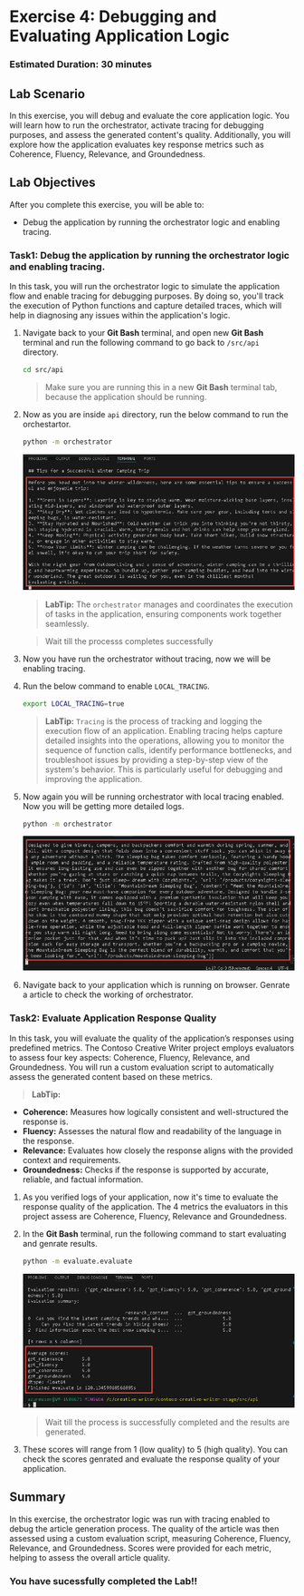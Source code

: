 # Exercise 4: Debugging and Evaluating Application Logic

### Estimated Duration: 30 minutes

## Lab Scenario

In this exercise, you will debug and evaluate the core application logic. You will learn how to run the orchestrator, activate tracing for debugging purposes, and assess the generated content's quality. Additionally, you will explore how the application evaluates key response metrics such as Coherence, Fluency, Relevance, and Groundedness.

## Lab Objectives

After you complete this exercise, you will be able to:

 - Debug the application by running the orchestrator logic and enabling tracing.

### Task1: Debug the application by running the orchestrator logic and enabling tracing.

In this task, you will run the orchestrator logic to simulate the application flow and enable tracing for debugging purposes. By doing so, you'll track the execution of Python functions and capture detailed traces, which will help in diagnosing any issues within the application's logic.

1. Navigate back to your **Git Bash** terminal, and open new **Git Bash** terminal and run the following command to go back to `/src/api` directory.

   ```bash
   cd src/api
   ```

   >Make sure you are running this in a new **Git Bash** terminal tab, because the application should be running.

1. Now as you are inside `api` directory, run the below command to run the orchestartor.

   ```bash
   python -m orchestrator
   ```

   ![](../media/ex3img2.png)

   >**LabTip:** The `orchestrator` manages and coordinates the execution of tasks in the application, ensuring components work together seamlessly.

   >Wait till the processs completes successfully

1. Now you have run the orchestrator without tracing, now we will be enabling tracing.

1. Run the below command to enable `LOCAL_TRACING`.

   ```bash
   export LOCAL_TRACING=true
   ```
   >**LabTip:** `Tracing` is the process of tracking and logging the execution flow of an application. Enabling tracing helps capture detailed insights into the operations, allowing you to monitor the sequence of function calls, identify performance bottlenecks, and troubleshoot issues by providing a step-by-step view of the system's behavior. This is particularly useful for debugging and improving the application.

1. Now again you will be running orchestrator with local tracing enabled. Now you will be getting more detailed logs.

   ```bash
   python -m orchestrator
   ```

   ![](../media/ex3img3.png)

1. Navigate back to your application which is running on browser. Genrate a article to check the working of orchestrator.

### Task2: Evaluate Application Response Quality

In this task, you will evaluate the quality of the application’s responses using predefined metrics. The Contoso Creative Writer project employs evaluators to assess four key aspects: Coherence, Fluency, Relevance, and Groundedness. You will run a custom evaluation script to automatically assess the generated content based on these metrics.

>**LabTip:** 
   - **Coherence:** Measures how logically consistent and well-structured the response is.
   - **Fluency:** Assesses the natural flow and readability of the language in the response.
   - **Relevance:** Evaluates how closely the response aligns with the provided context and requirements.
   - **Groundedness:** Checks if the response is supported by accurate, reliable, and factual information.

1. As you verified logs of your application, now it's time to evaluate the response quality of the application. The 4 metrics the evaluators in this project assess are Coherence, Fluency, Relevance and Groundedness.

1. In the **Git Bash** terminal, run the following command to start evaluating and genrate results.

   ```bash
   python -m evaluate.evaluate
   ```

   ![](../media/ex3img1.png)

   >Wait till the process is successfully completed and the results are generated.

1. These scores will range from 1 (low quality) to 5 (high quality). You can check the scores genrated and evaluate the response quality of your application.

## Summary

In this exercise, the orchestrator logic was run with tracing enabled to debug the article generation process. The quality of the article was then assessed using a custom evaluation script, measuring Coherence, Fluency, Relevance, and Groundedness. Scores were provided for each metric, helping to assess the overall article quality.

### You have sucessfully completed the Lab!!
